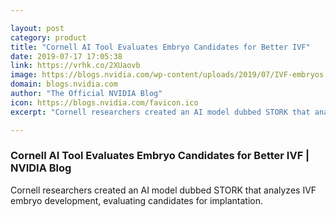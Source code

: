 ```yaml
---

layout: post
category: product
title: "Cornell AI Tool Evaluates Embryo Candidates for Better IVF"
date: 2019-07-17 17:05:38
link: https://vrhk.co/2XUaovb
image: https://blogs.nvidia.com/wp-content/uploads/2019/07/IVF-embryos.jpg
domain: blogs.nvidia.com
author: "The Official NVIDIA Blog"
icon: https://blogs.nvidia.com/favicon.ico
excerpt: "Cornell researchers created an AI model dubbed STORK that analyzes IVF embryo development, evaluating candidates for implantation. "

---
```


### Cornell AI Tool Evaluates Embryo Candidates for Better IVF | NVIDIA Blog

Cornell researchers created an AI model dubbed STORK that analyzes IVF embryo development, evaluating candidates for implantation. 